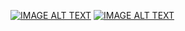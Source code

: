 [![IMAGE ALT TEXT](http://img.youtube.com/vi/AgLmmAhpDmQ/0.jpg)](https://www.youtube.com/watch?v=AgLmmAhpDmQ "第16周翻轉教學 類別繼承")
[![IMAGE ALT TEXT](http://img.youtube.com/vi/iKwG90BHDxk/0.jpg)](https://www.youtube.com/watch?v=iKwG90BHDxk "類別繼承")
